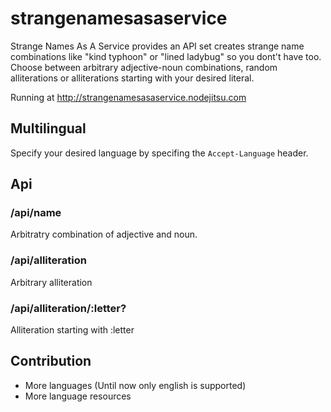 # strangenamesasaservice

Strange Names As A Service provides an API set creates strange name combinations like "kind typhoon" or "lined ladybug" so you dont't have too.
Choose between arbitrary adjective-noun combinations, random alliterations or alliterations starting with your desired literal.

Running at http://strangenamesasaservice.nodejitsu.com

## Multilingual

Specify your desired language by specifing the `Accept-Language` header.

## Api

### /api/name

Arbitratry combination of adjective and noun.

### /api/alliteration

Arbitrary alliteration

### /api/alliteration/:letter?

Alliteration starting with :letter

## Contribution

* More languages (Until now only english is supported)
* More language resources